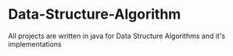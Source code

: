 # Data-Structure-Algorithm
All projects are written in java for  Data Structure Algorithms and it's implementations
